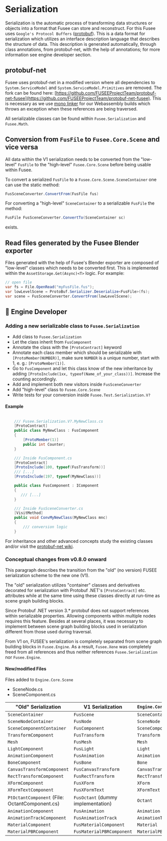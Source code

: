 # Serialization

Serialization is the automatic process of transforming data structures or objects into a format that Fusee can store and reconstruct. For this Fusee uses `Google's Protocol Buffers` ([protobuf](https://github.com/protocolbuffers/protobuf)). This is a data format for serialization which utilizes an interface description language that describes the structure of data.
This description is generated automatically, through class annotations, from protobuf-net, with the help of annotations; for more information see engine developer section.

## protobuf-net

Fusee uses protobuf-net in a modified version where all dependencies to `System.ServiceModel` and `System.ServiceModel.Primitives` are removed.  The fork can be found here: [https://github.com/FUSEEProjectTeam/protobuf-net-fusee](https://github.com/FUSEEProjectTeam/protobuf-net-fusee). This is necessary as we use [mono linker](https://github.com/mono/linker) for our Webassembly builds which throws an exception when these references are being traversed.

All serializable classes can be found within `Fusee.Serialization` and `Fusee.Math`.

## Conversion from `FusFile` to `Fusee.Core.Scene` and vice versa

All data within the V1 serialization needs to be converted from the "low-level" `FusFile` to the "high-level" `Fusee.Core.Scene` before being usable within Fusee.

To convert a serialized `FusFile` to a `Fusee.Core.Scene.SceneContainer` one can use the static method:

```csharp
FusSceneConverter.ConvertFrom(FusFile fus)
```

For converting a "high-level" `SceneContainer` to a serializable `FusFile` the method:

```csharp
FusFile FusSceneConverter.ConvertTo(SceneContainer sc)
```

exists.

## Read files generated by the Fusee Blender exporter

Files generated with the help of Fusee's Blender exporter are composed of "low-level" classes which needs to be converted first. This is implemented within the `AssetStorage.Get(Async)<T>` logic. For example:

```csharp
// open file
var fs = File.OpenRead("myFusFile.fus");
var lowLevelScene = ProtoBuf.Serializer.Deserialize<FusFile>(fs);
var scene = FusSceneConverter.ConvertFrom(lowLevelScene);
```

## 👷 Engine Developer

### Adding a new serializable class to `Fusee.Serialization`

- Add class to `Fusee.Serialization`
- Let the class inherit from `FusComponent`
- Annotate the class with the `[ProtoContract]` keyword
- Annotate each class member which should be serializable with `[ProtoMember(NUMBER)]`, make sure `NUMBER` is a unique number, start with 1, e. g.: `[ProtoMember(1)]`.
- Go to `FusComponent` and let this class know of the new inheritance by adding `[ProtoInclude(1xx, typeof(Name_of_your_class))]`. Increase the counting accordingly.
- Add and implement both new visitors inside `FusSceneConverter`
- Add "high-level" class to `Fusee.Core.Scene`
- Write tests for your conversion inside `Fusee.Test.Serialization.V?`

#### Example

```csharp

    /// Fusee.Serialization.V?.MyNewClass.cs
    [ProtoContract]
    public class MyNewClass : FusComponent
    {
        [ProtoMember(1)]
        public int Counter;
    }

    /// Inside FusComponent.cs
    [ProtoContract]
    [ProtoInclude(100, typeof(FusTransform))]
    /// [...]
    [ProtoInclude(197, typeof(MyNewClass))]

    public class FusComponent : IComponent
    {
       /// [...]
    }

    /// Inside FusSceneConverter.cs
    [VisitMethod]
    public void ConvMyNewClass(MyNewClass mnc)
    {
        /// conversion logic
    }

```

For inheritance and other advanced concepts study the existing classes and/or visit the [protobuf-net wiki](https://code.google.com/archive/p/protobuf-net/wikis).

### Conceptual changes from v0.8.0 onward

This paragraph describes the transition from the "old" (no version) FUSEE serialization scheme to the new one (V1).

The "old" serialization utilizes "container" classes and derivatives decorated for serialization with Protobuf .NET's `[ProtoContract]` etc. attributes while at the same time using these classes directly at run-time as scene graph building blocks.

Since Protobuf .NET version 3.* protobuf does not support references within serializable properties. Allowing components within multiple nodes requires this feature. Besides at several places, it was necessary to implement between scene graph building blocks used in serialization different from those used during traversal.

From V1 on, FUSEE's serialization is completely separated from scene graph building blocks in `Fusee.Engine`. As a result, `Fusee.Xene` was completely freed from all references and thus neither references `Fusee.Serialization` nor `Fusee.Engine`.

#### New/modified Files

Files added to `Engine.Core.Scene`

- SceneNode.cs
- SceneComponent.cs

"Old" Serialization | V1 Serialization | `Engine.Core.Scene`
----|----|-------
 `SceneContainer` | `FusScene` | `SceneContainer`
 `SceneNodeContainer` | `FusNode` | `SceneNode`
 `SceneComponentContainer` | `FusComponent` | `SceneComponent`
 `TransformComponent` | `FusTransform` | `Transform`
`Mesh` | `FusMesh`| `Mesh`
`LightComponent` | `FusLight` | `Light`
`AnimationComponent` | `FusAnimation` | `Animation`
`BoneComponent` | `FusBone` | `Bone`
`CanvasTransformComponent` | `FusCanvasTransform` | `CanvasTransform`
`RectTransformComponent` | `FusRectTransform` | `RectTransform`
`XFormComponent` | `FusXForm` | `XForm`
`XFormTextComponent` | `FusXFormText` | `XFormText`
`PtOctantComponent`  (File: OctantComponent.cs)| `FusOctant` (dummy implementation) | `Octant`
`AnimationComponent` | `FusAnimation` | `Animation`
`AnimationTrackComponent` | `FusAnimationTrack` | `AnimationTrack`
`MaterialComponent` | `FusMaterialComponent` | `Material`
`MaterialPBRComponent` | `FusMaterialPBRComponent` | `MaterialPBR`